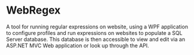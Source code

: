 # WebRegex
A tool for running regular expressions on website, using a WPF application to configure profiles and run expressions on websites to populate a SQL Server database. This database is then accessible to view and edit via an ASP.NET MVC Web application or look up through the API.
